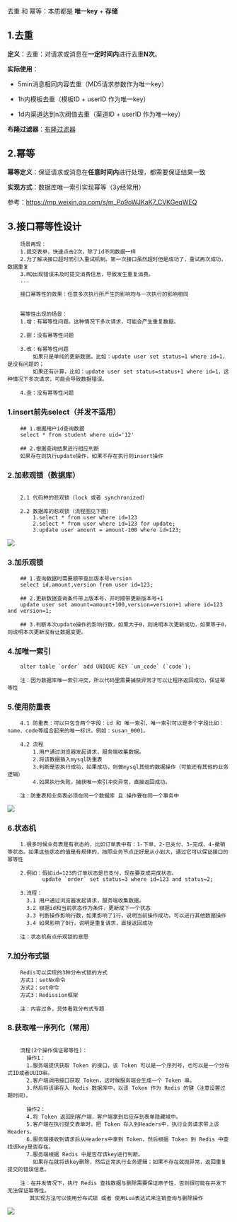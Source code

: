 



去重 和 幂等：本质都是 **唯一key** + **存储**



## 1.去重

**定义**：去重：对请求或消息在**一定时间内**进行去重**N次**。

**实际使用**：

- 5min消息相同内容去重（MD5请求参数作为唯一key）

- 1h内模板去重（模板ID + userID 作为唯一key）  

- 1d内渠道达到n次阀值去重（渠道ID + userID 作为唯一key）

  

**布隆过滤器**：[布隆过滤器](./布隆过滤器.md)



## 2.幂等

**幂等定义**：保证请求或消息在**任意时间内**进行处理，都需要保证结果一致

**实现方式**：数据库唯一索引实现幂等（3y经常用）

参考：https://mp.weixin.qq.com/s/m_Po9oWJKaK7_CVKGeqWEQ




## 3.接口幂等性设计
```
	场景再现：
	1.提交表单，快速点击2次，除了id不同数据一样
	2.为了解决接口超时而引入重试机制。第一次接口虽然超时但是成功了，重试再次成功，数据重复
	3.MQ出现错误未及时提交消费信息，导致发生重复消费。
	...
```


```
	接口幂等性的效果：任意多次执行所产生的影响均与一次执行的影响相同 
```



```

	幂等性出现的场景：
	1.增：有幂等性问题。这种情况下多次请求，可能会产生重复数据。
	
	2.删：没有幂等性问题
	
	3.改：有幂等性问题
		如果只是单纯的更新数据，比如：update user set status=1 where id=1，是没有问题的；
		如果还有计算，比如：update user set status=status+1 where id=1，这种情况下多次请求，可能会导致数据错误。
		
	4.查：没有幂等性问题

```



###  1.insert前先select（并发不适用）

```
	## 1.根据用户id查询数据
	select * from student where uid='12'
	
	## 2.根据查询结果进行相应判断
	如果存在则执行update操作，如果不存在执行则insert操作
```



### 2.加悲观锁（数据库）

```

	2.1 代码种的悲观锁（lock 或者 synchronized）

	2.2 数据库的悲观锁（流程图见下图）
		1.select * from user where id=123
		2.select * from user where id=123 for update;
	    3.update user amount = amount-100 where id=123;

```



![](https://gitee.com/domineering_red_tide/image/raw/master/image/企业微信截图_16171038012171.png)



### 3.加乐观锁

```
	## 1.查询数据时需要顺带查出版本号version
	select id,amount,version from user id=123;
	
	## 2.更新数据查询条件带上版本号，并时顺带更新版本号+1
	update user set amount=amount+100,version=version+1 where id=123 and version=1;
	
	## 3.判断本次update操作的影响行数，如果大于0，则说明本次更新成功，如果等于0，则说明本次更新没有让数据变更。
```



### 4.加唯一索引

```
	alter table `order` add UNIQUE KEY `un_code` (`code`);
	
	注：因为数据库唯一索引冲突，所以代码里需要捕获异常才可以让程序返回成功，保证幂等性
```



### 5.使用防重表

```
	4.1 防重表：可以只包含两个字段：id 和 唯一索引，唯一索引可以是多个字段比如：name、code等组合起来的唯一标识，例如：susan_0001。
	
	4.2 流程
		1.用户通过浏览器发起请求，服务端收集数据。
		2.将该数据插入mysql防重表
		3.判断是否执行成功，如果成功，则做mysql其他的数据操作（可能还有其他的业务逻辑）
		4.如果执行失败，捕获唯一索引冲突异常，直接返回成功。
		
	注：防重表和业务表必须在同一个数据库 且 操作要在同一个事务中
```



![](https://gitee.com/domineering_red_tide/image/raw/master/image/企业微信截图_16171000948134.png)



### 6.状态机
```
	1.很多时候业务表是有状态的，比如订单表中有：1-下单、2-已支付、3-完成、4-撤销等状态。如果这些状态的值是有规律的，按照业务节点正好是从小到大，通过它可以保证接口的幂等性
	
	2.例如：假如id=123的订单状态是已支付，现在要变成完成状态。
		   update `order` set status=3 where id=123 and status=2;
		   
	3.流程：
	  3.1 用户通过浏览器发起请求，服务端收集数据。
	  3.2 根据id和当前状态作为条件，更新成下一个状态
	  3.3 判断操作影响行数，如果影响了1行，说明当前操作成功，可以进行其他数据操作
	  3.4 如果影响了0行，说明是重复请求，直接返回成功

	注：状态机有点乐观锁的意思
```



### 7.加分布式锁

```
	Redis可以实现的3种分布式锁的方式
	方式1：setNx命令
	方式2：set命令
	方式3：Redission框架
	
	注：内容过多，具体看我分布式专题
```



### 8.获取唯一序列化（常用）

```

	流程(2个操作保证幂等性)：
	  操作1：
	  1.服务端提供获取 Token 的接口，该 Token 可以是一个序列号，也可以是一个分布式ID或者UUID串。
	  2.客户端调用接口获取 Token，这时候服务端会生成一个 Token 串。
	  3.然后将该串存入 Redis 数据库中，以该 Token 作为 Redis 的键（注意设置过期时间）。
	  
	  操作2：
	  4.将 Token 返回到客户端，客户端拿到后应存到表单隐藏域中。
	  5.客户端在执行提交表单时，把 Token 存入到Headers中，执行业务请求带上该Headers。
	  6.服务端接收到请求后从Headers中拿到 Token，然后根据 Token 到 Redis 中查找该key是否存在。
	  7.服务端根据 Redis 中是否存该key进行判断。
	    如果存在就将该key删除，然后正常执行业务逻辑；如果不存在就抛异常，返回重复提交的错误信息。

	注：在并发情况下，执行 Redis 查找数据与删除需要保证原子性，否则很可能在并发下无法保证幂等性。
       其实现方法可以使用分布式锁 或者 使用Lua表达式来注销查询与删除操作

```



![](https://gitee.com/domineering_red_tide/image/raw/master/image/企业微信截图_16171043145085.png)












